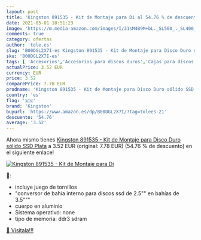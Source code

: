 ```yaml
---
layout: post
title: 'Kingston 891535 - Kit de Montaje para Di al 54.76 % de descuento'
date: 2021-05-01 10:51:23
image: 'https://m.media-amazon.com/images/I/31sM4B9M+bL._SL500_._SL400_.jpg'
comments: true
category: ofertas
author: 'tole.es'
slug: 'B00DGL2X7I-es Kingston 891535 - Kit de Montaje para Disco Duro sólido...'
sku: 'B00DGL2X7I-es'
tags: [ 'Accesorios','Accesorios para discos duros','Cajas para discos duros','Informática','disco','duro','kingston', ]
actualPrice: 3.52 EUR
currency: EUR
price: 3.52
comparePrice: 7.78 EUR
prodname: 'Kingston 891535 - Kit de Montaje para Disco Duro sólido SSD  Plata'
country: 'es'
flag: '🇪🇸'
brand: 'Kingston'
buyurl: 'https://www.amazon.es/dp/B00DGL2X7I/?tag=tolees-21'
descuento: '54.76'
average: '3.52'
---
```


Ahora mismo tienes [Kingston 891535 - Kit de Montaje para Disco Duro sólido SSD  Plata](https://www.amazon.es/dp/B00DGL2X7I/?tag=tolees-21) a 3.52 EUR (original: 7.78 EUR) (54.76 %  de descuento) en el siguiente enlace!

[![Kingston 891535 - Kit de Montaje para Di](https://m.media-amazon.com/images/I/31sM4B9M+bL._SL500_._SL400_.jpg)](https://www.amazon.es/dp/B00DGL2X7I/?tag=tolees-21)

🔎:

- incluye juego de tornillos
- "conversor de bahía interno para discos ssd de 2.5"" en bahías de 3.5"""
- cuerpo en aluminio
- Sistema operativo: none
- tipo de memoria: ddr3 sdram

[🛒 Visítala!!!](https://www.amazon.es/dp/B00DGL2X7I/?tag=tolees-21)
